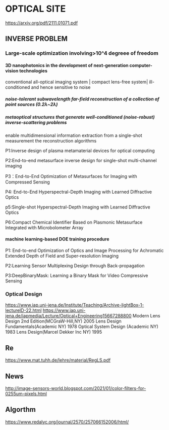 # OPTICAL SITE
https://arxiv.org/pdf/2111.01071.pdf
## INVERSE PROBLEM
### Large-scale optimization involving>10^4 degreee of freedom

#### 3D nanophotonics in the development of next-generation computer-vision technologies
conventional  all-optical imaging system |
compact lens-free system| ill-conditioned and hence sensitive to noise

##### noise-tolerant subwavelength far-field reconstruction of a collection of point sources (0.2λ~2λ) 
##### metaoptical structures that generate well-conditioned (noise-robust) inverse-scattering problems
enable multidimensional information extraction from a single-shot measurement
the reconstruction algorithms



P1:Inverse design of plasma metamaterial devices for optical computing

P2:End-to-end metasurface inverse design for single-shot multi-channel imaging

P3：End-to-End Optimization of Metasurfaces for Imaging with Compressed Sensing

P4: End-to-End Hyperspectral-Depth Imaging with Learned Diffractive Optics

p5:Single-shot Hyperspectral-Depth Imaging with Learned Diffractive Optics

P6:Compact Chemical Identifier Based on Plasmonic Metasurface Integrated with Microbolometer Array



#### machine learning-based DOE training procedure

P1: End-to-end Optimization of Optics and Image Processing for Achromatic Extended Depth of Field and Super-resolution Imaging

P2:Learning Sensor Multiplexing Design through Back-propagation

P3:DeepBinaryMask: Learning a Binary Mask for Video Compressive Sensing


### Optical Design 
https://www.iap.uni-jena.de/Institute/Teaching/Archive-lightBox-1-lectureID-22.html
https://www.iap.uni-jena.de/iapmedia/Lecture/Optical+Engineering15667288800
Modern Lens Design 2nd Edition(MCGraW-Hill,NY) 2005
Lens Design Fundamentals(Academic NY) 1978
Optical System Design (Academic NY) 1983
Lens Design(Marcel Dekker Inc NY) 1995
## Re
https://www.mat.tuhh.de/lehre/material/RegLS.pdf

## News
http://image-sensors-world.blogspot.com/2021/01/color-filters-for-0255um-pixels.html
## Algorthm
https://www.redalyc.org/journal/2570/257066152006/html/
